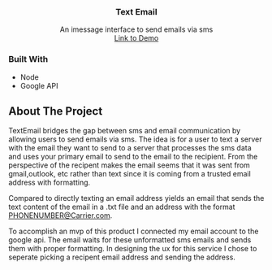 <br />
<p align="center">
  
  <h3 align="center"> Text Email </h3>

  <p align="center">
    An imessage interface to send emails via sms
    <br />
  <a href="https://www.youtube.com/watch?v=webqRA2s0jk"> Link to Demo </a>
    
  </p>
  
</p>

### Built With

* []() Node
* []() Google API


## About The Project

TextEmail bridges the gap between sms and email communication by allowing users to send emails via sms.
The idea is for a user to text a server with the email they want to send to a server that processes the sms data and uses your
primary email to send to the email to the recipient. From the perspective of the recipent makes the email seems that it was sent from gmail,outlook, etc
rather than text since it is coming from a trusted email address with formatting. 

Compared to directly texting an email address yields an email that sends the text content of the email in a .txt file
and an address with the format PHONENUMBER@Carrier.com.

To accomplish an mvp of this product I connected my email account to the google api. The email waits
for these unformatted sms emails and sends them with proper formatting. In designing the ux for this service
I chose to seperate picking a recipent email address and sending the address.

